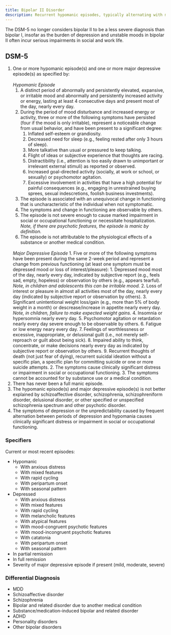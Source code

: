 ```yaml
---
title: Bipolar II Disorder
description: Recurrent hypomanic episodes, typically alternating with major depressive episodes over time.
---
```


The DSM-5 no longer considers bipolar II to be a less severe diagnosis than bipolar I, insofar as the burden of depression and unstable moods in bipolar II often incur serious impairments in social and work life.

## DSM-5
1. One or more hypomanic episode(s) and one or more major depressive episode(s) as specified by:  
    <br>
    <i>Hypomanic Episode</i>  
    1. A distinct period of abnormally and persistently elevated, expansive, or irritable mood and abnormally and persistently increased activity or energy, lasting at least 4 consecutive days and present most of the day, nearly every day.  
    2. During the period of mood disturbance and increased energy or activity, three or more of the following symptoms have persisted (four if the mood is only irritable), represent a noticeable change from usual behavior, and have been present to a significant degree:  
        1. Inflated self-esteem or grandiosity.  
        2. Decreased need for sleep (e.g., feeling rested after only 3 hours of sleep).  
        3. More talkative than usual or pressured to keep talking.  
        4. Flight of ideas or subjective experience that thoughts are racing.  
        5. Distractibility (i.e., attention is too easily drawn to unimportant or irrelevant external stimuli) as reported or observed.  
        6. Increased goal-directed activity (socially, at work or school, or sexually) or psychomotor agitation.  
        7. Excessive involvement in activities that have a high potential for painful consequences (e.g., engaging in unrestrained buying sprees, sexual indescretions, foolish business investments).  
    3. The episode is associated with an unequivocal change in functioning that is uncharacteristic of the individual when not symptomatic.  
    4. The symptoms and change in functioning are observable by others.  
    5. The episode is not severe enough to cause marked impairment in social or occupational functioning or necessitate hospitalization.  
    <i>Note, if there are psychotic features, the episode is manic by definition.</i>  
    6. The episode is not attributable to the physiological effects of a substance or another medical condition.
    <br>
    <i>Major Depressive Episode</i>  
    1. Five or more of the following symptoms have been present during the same 2-week period and represent a change from previous functioning (at least one symptom must be depressed mood or loss of interest/pleasure):  
        1. Depressed mood most of the day, nearly every day, indicated by subjective report (e.g., feels sad, empty, hopeless) or observation by others (e.g., appears tearful).  
        <i>Note, in children and adolescents this can be irritable mood.</i>  
        2. Loss of interest or pleasure in almost all activities most of the day, nearly every day (indicated by subjective report or observation by others).  
        3. Significant unintentional weight loss/gain (e.g., more than 5% of body weight in a month) or descrease/increase in appetite nearly every day.  
        <i>Note, in children, failure to make expected weight gains.</i>  
        4. Insomnia or hypersomnia nearly every day.  
        5. Psychomotor agitation or retardation nearly every day severe enough to be observable by others.  
        6. Fatigue or low energy neary every day.  
        7. Feelings of worthlessness or excessive, inappropriate, or delusional guilt (i.e., not merely self-reproach or guilt about being sick).  
        8. Impaired ability to think, concentrate, or make decisions nearly every day as indicated by subjective report or observation by others.  
        9. Recurrent thoughts of death (not just fear of dying), recurrent suicidal ideation without a specific plan, a specific plan for committing suicide or one or more suicide attempts.  
    2. The symptoms cause clinically significant distress or impairment in social or occupational functioning.  
    3. The symptoms cannot be accounted for by substance use or a medical condition.  
2. There has never been a full manic episode.  
3. The hypomanic episode(s) and major depressive episode(s) is not better explained by schizoaffective disorder, schizophrenia, schizophreniform disorder, delusional disorder, or other specified or unspecified schizophrenia spectrum and other psychotic disorder.  
4. The symptoms of depression or the unpredictability caused by frequent alternation between periods of depression and hypomania causes clinically significant distress or impairment in social or occupational functioning.

### Specifiers
Current or most recent episodes: 
- Hypomanic 
    - With anxious distress 
    - With mixed features  
    - With rapid cycling  
    - With peripartum onset  
    - With seasonal pattern 
- Depressed  
    - With anxious distress 
    - With mixed features  
    - With rapid cycling  
    - With melancholic features  
    - With atypical features  
    - With mood-congruent psychotic features  
    - With mood-incongruent psychotic features  
    - With catatonia
    - With peripartum onset  
    - With seasonal pattern
- In partial remission  
- In full remission 
- Severity of major depressive episode if present (mild, moderate, severe)

### Differential Diagnosis
- MDD
- Schizoaffective disorder  
- Schizophrenia  
- Bipolar and related disorder due to another medical condition  
- Substance/medication-induced bipolar and related disorder  
- ADHD  
- Personality disorders  
- Other bipolar disorders